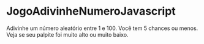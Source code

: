 # JogoAdivinheNumeroJavascript
Adivinhe um número aleatório entre 1 e 100. Você tem 5 chances ou menos. Veja se seu palpite foi muito alto ou muito baixo.
